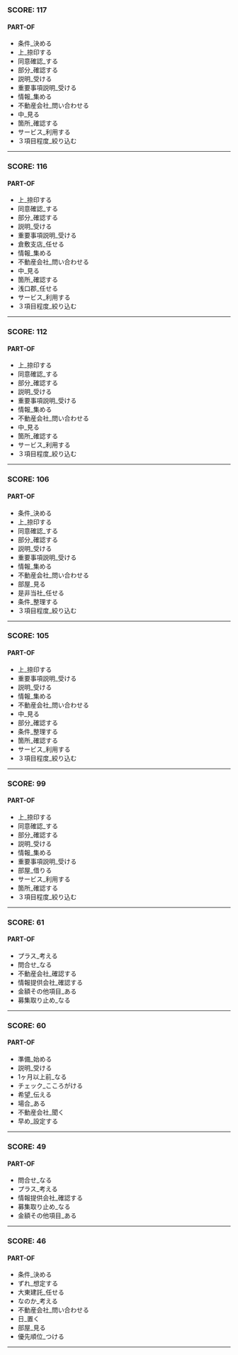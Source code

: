 
### SCORE: 117
#### PART-OF

- 条件_決める 
- 上_捺印する 
- 同意確認_する 
- 部分_確認する 
- 説明_受ける 
- 重要事項説明_受ける 
- 情報_集める 
- 不動産会社_問い合わせる 
- 中_見る 
- 箇所_確認する 
- サービス_利用する 
- ３項目程度_絞り込む 

----------

### SCORE: 116
#### PART-OF

- 上_捺印する 
- 同意確認_する 
- 部分_確認する 
- 説明_受ける 
- 重要事項説明_受ける 
- 倉敷支店_任せる 
- 情報_集める 
- 不動産会社_問い合わせる 
- 中_見る 
- 箇所_確認する 
- 浅口郡_任せる 
- サービス_利用する 
- ３項目程度_絞り込む 

----------

### SCORE: 112
#### PART-OF

- 上_捺印する 
- 同意確認_する 
- 部分_確認する 
- 説明_受ける 
- 重要事項説明_受ける 
- 情報_集める 
- 不動産会社_問い合わせる 
- 中_見る 
- 箇所_確認する 
- サービス_利用する 
- ３項目程度_絞り込む 

----------

### SCORE: 106
#### PART-OF

- 条件_決める 
- 上_捺印する 
- 同意確認_する 
- 部分_確認する 
- 説明_受ける 
- 重要事項説明_受ける 
- 情報_集める 
- 不動産会社_問い合わせる 
- 部屋_見る 
- 是非当社_任せる 
- 条件_整理する 
- ３項目程度_絞り込む 

----------

### SCORE: 105
#### PART-OF

- 上_捺印する 
- 重要事項説明_受ける 
- 説明_受ける 
- 情報_集める 
- 不動産会社_問い合わせる 
- 中_見る 
- 部分_確認する 
- 条件_整理する 
- 箇所_確認する 
- サービス_利用する 
- ３項目程度_絞り込む 

----------

### SCORE: 99
#### PART-OF

- 上_捺印する 
- 同意確認_する 
- 部分_確認する 
- 説明_受ける 
- 情報_集める 
- 重要事項説明_受ける 
- 部屋_借りる 
- サービス_利用する 
- 箇所_確認する 
- ３項目程度_絞り込む 

----------

### SCORE: 61
#### PART-OF

- プラス_考える 
- 問合せ_なる 
- 不動産会社_確認する 
- 情報提供会社_確認する 
- 金額その他項目_ある 
- 募集取り止め_なる 

----------

### SCORE: 60
#### PART-OF

- 準備_始める 
- 説明_受ける 
- 1ヶ月以上前_なる 
- チェック_こころがける 
- 希望_伝える 
- 場合_ある 
- 不動産会社_聞く 
- 早め_設定する 

----------

### SCORE: 49
#### PART-OF

- 問合せ_なる 
- プラス_考える 
- 情報提供会社_確認する 
- 募集取り止め_なる 
- 金額その他項目_ある 

----------

### SCORE: 46
#### PART-OF

- 条件_決める 
- ずれ_想定する 
- 大東建託_任せる 
- なのか_考える 
- 不動産会社_問い合わせる 
- 日_置く 
- 部屋_見る 
- 優先順位_つける 

----------
